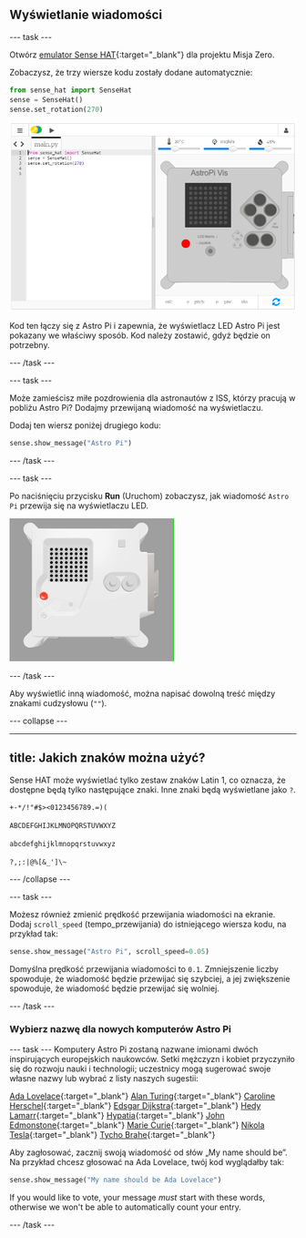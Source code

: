 ## Wyświetlanie wiadomości

--- task ---

Otwórz [emulator Sense HAT](https://trinket.io/mission-zero){:target="_blank"} dla projektu Misja Zero.

Zobaczysz, że trzy wiersze kodu zostały dodane automatycznie:

```python
from sense_hat import SenseHat
sense = SenseHat()
sense.set_rotation(270)
```

![Zrzut ekranu emulatora Trinket Sense Hat z trzema liniami początkowego kodu wyświetlanymi w lewym panelu.](images/sense-hat-emulator2.png)

Kod ten łączy się z Astro Pi i zapewnia, że wyświetlacz LED Astro Pi jest pokazany we właściwy sposób. Kod należy zostawić, gdyż będzie on potrzebny.

--- /task ---

--- task ---

Może zamieścisz miłe pozdrowienia dla astronautów z ISS, którzy pracują w pobliżu Astro Pi? Dodajmy przewijaną wiadomość na wyświetlaczu.

Dodaj ten wiersz poniżej drugiego kodu:

```python
sense.show_message("Astro Pi")
```

--- /task ---

--- task ---

Po naciśnięciu przycisku **Run** (Uruchom) zobaczysz, jak wiadomość `Astro Pi` przewija się na wyświetlaczu LED.

![Emulator Trinket Sense HAT uruchamiający przykładowy program, który przewija tekst "Astro PI" po matrycy LED białymi literami](images/M0_1.gif)

--- /task ---



Aby wyświetlić inną wiadomość, można napisać dowolną treść między znakami cudzysłowu (`""`).

--- collapse ---

---
title: Jakich znaków można użyć?
---

Sense HAT może wyświetlać tylko zestaw znaków Latin 1, co oznacza, że ​​dostępne będą tylko następujące znaki. Inne znaki będą wyświetlane jako `?`.

```
+-*/!"#$><0123456789.=)(

ABCDEFGHIJKLMNOPQRSTUVWXYZ

abcdefghijklmnopqrstuvwxyz

?,;:|@%[&_']\~
```

--- /collapse ---

--- task ---

Możesz również zmienić prędkość przewijania wiadomości na ekranie. Dodaj `scroll_speed` (tempo_przewijania) do istniejącego wiersza kodu, na przykład tak:

```python
sense.show_message("Astro Pi", scroll_speed=0.05)
```

Domyślna prędkość przewijania wiadomości to `0.1`. Zmniejszenie liczby spowoduje, że wiadomość będzie przewijać się szybciej, a jej zwiększenie spowoduje, że wiadomość będzie przewijać się wolniej.

--- /task ---

### Wybierz nazwę dla nowych komputerów Astro Pi

--- task --- Komputery Astro Pi zostaną nazwane imionami dwóch inspirujących europejskich naukowców. Setki mężczyzn i kobiet przyczyniło się do rozwoju nauki i technologii; uczestnicy mogą sugerować swoje własne nazwy lub wybrać z listy naszych sugestii:


[Ada Lovelace](https://en.wikipedia.org/wiki/Ada_Lovelace){:target="_blank"} 
[Alan Turing](https://en.wikipedia.org/wiki/Alan_Turing){:target="_blank"} 
[Caroline Herschel](https://en.wikipedia.org/wiki/Caroline_Herschel){:target="_blank"} 
[Edsgar Dijkstra](https://en.wikipedia.org/wiki/Edsger_W._Dijkstra){:target="_blank"} 
[Hedy Lamarr](https://en.wikipedia.org/wiki/Hedy_Lamarr){:target="_blank"} 
[Hypatia](https://en.wikipedia.org/wiki/Hypatia){:target="_blank"} 
[John Edmonstone](https://en.wikipedia.org/wiki/John_Edmonstone){:target="_blank"} 
[Marie Curie](https://en.wikipedia.org/wiki/Marie_Curie){:target="_blank"} 
[Nikola Tesla](https://en.wikipedia.org/wiki/Nikola_Tesla){:target="_blank"} 
[Tycho Brahe](https://en.wikipedia.org/wiki/Tycho_Brahe){:target="_blank"}

Aby zagłosować, zacznij swoją wiadomość od słów „My name should be”. Na przykład chcesz głosować na Ada Lovelace, twój kod wyglądałby tak:

```python
sense.show_message("My name should be Ada Lovelace")
```

If you would like to vote, your message *must* start with these words, otherwise we won't be able to automatically count your entry.

--- /task ---




